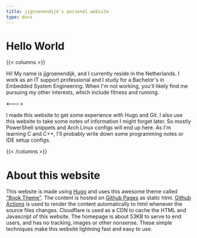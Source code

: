 ```yaml
---
title: jjgroenendijk's personal website
type: docs
---
```


# Hello World

{{< columns >}}

Hi! My name is jjgroenendijk, and I currently reside in the Netherlands.
I work as an IT support professional and I study for a Bachelor's in Embedded System Engineering. 
When I'm not working, you'll likely find me pursuing my other interests, which include fitness and running.

<--->

I made this website to get some experience with Hugo and Git. I also use this website to take some notes of information
I might forget later. So mostly PowerShell snippets and Arch Linux configs will end up here. As I'm learning C and C++,
I'll probably write down some programming notes or IDE setup configs.

{{< /columns >}}


# About this website

This website is made using [Hugo](https://gohugo.io/) and uses this awesome theme called ["Book Theme"](https://github.com/alex-shpak/hugo-book).
The content is hosted on [Github Pages](https://github.com/jjgroenendijk/jjgroenendijk.github.io) as static html.
[Github Actions](https://github.com/jjgroenendijk/jjgroenendijk.github.io/deployments/activity_log?environment=github-pages) is used to render the content automatically to html whenever the source files changes.
Cloudflare is used as a CDN to cache the HTML and Javascript of this website.
The homepage is about 53KB to serve to end users, and has no tracking, images or other nonsense.
These simple techniques make this website lightning fast and easy to use.

